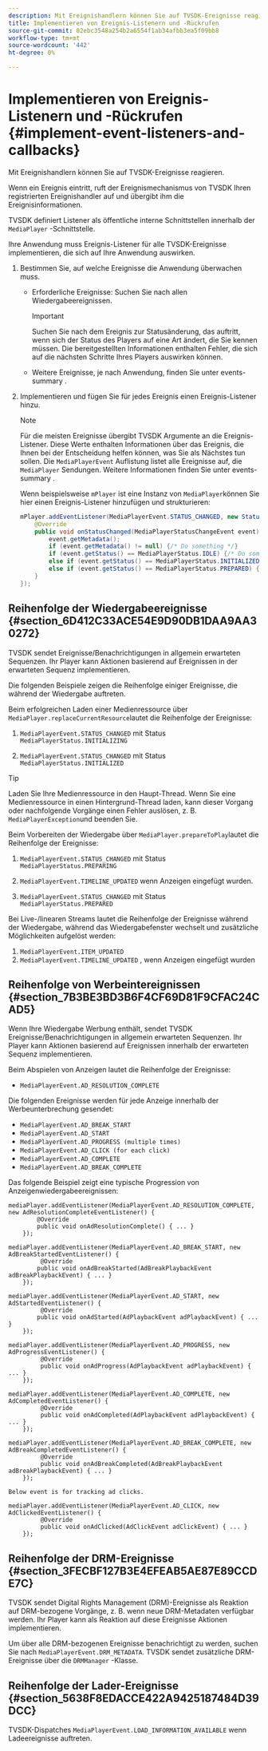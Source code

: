 ```yaml
---
description: Mit Ereignishandlern können Sie auf TVSDK-Ereignisse reagieren.
title: Implementieren von Ereignis-Listenern und -Rückrufen
source-git-commit: 02ebc3548a254b2a6554f1ab34afbb3ea5f09bb8
workflow-type: tm+mt
source-wordcount: '442'
ht-degree: 0%

---
```


# Implementieren von Ereignis-Listenern und -Rückrufen {#implement-event-listeners-and-callbacks}

Mit Ereignishandlern können Sie auf TVSDK-Ereignisse reagieren.

Wenn ein Ereignis eintritt, ruft der Ereignismechanismus von TVSDK Ihren registrierten Ereignishandler auf und übergibt ihm die Ereignisinformationen.

TVSDK definiert Listener als öffentliche interne Schnittstellen innerhalb der `MediaPlayer` -Schnittstelle.

Ihre Anwendung muss Ereignis-Listener für alle TVSDK-Ereignisse implementieren, die sich auf Ihre Anwendung auswirken.

1. Bestimmen Sie, auf welche Ereignisse die Anwendung überwachen muss.

   * Erforderliche Ereignisse: Suchen Sie nach allen Wiedergabeereignissen.

     >[!IMPORTANT]
     >
     >Suchen Sie nach dem Ereignis zur Statusänderung, das auftritt, wenn sich der Status des Players auf eine Art ändert, die Sie kennen müssen. Die bereitgestellten Informationen enthalten Fehler, die sich auf die nächsten Schritte Ihres Players auswirken können.

   * Weitere Ereignisse, je nach Anwendung, finden Sie unter events-summary .

1. Implementieren und fügen Sie für jedes Ereignis einen Ereignis-Listener hinzu.

   >[!NOTE]
   >
   >Für die meisten Ereignisse übergibt TVSDK Argumente an die Ereignis-Listener. Diese Werte enthalten Informationen über das Ereignis, die Ihnen bei der Entscheidung helfen können, was Sie als Nächstes tun sollen. Die `MediaPlayerEvent` Auflistung listet alle Ereignisse auf, die `MediaPlayer` Sendungen. Weitere Informationen finden Sie unter events-summary .

   Wenn beispielsweise `mPlayer` ist eine Instanz von `MediaPlayer`können Sie hier einen Ereignis-Listener hinzufügen und strukturieren:

   ```java
   mPlayer.addEventListener(MediaPlayerEvent.STATUS_CHANGED, new StatusChangeEventListener() { 
       @Override 
       public void onStatusChanged(MediaPlayerStatusChangeEvent event) { 
           event.getMetadata(); 
           if (event.getMetadata() != null) {/* Do something */} 
           if (event.getStatus() == MediaPlayerStatus.IDLE) {/* Do something */} 
           else if (event.getStatus() == MediaPlayerStatus.INITIALIZED) {/* Do something */} 
           else if (event.getStatus() == MediaPlayerStatus.PREPARED) {/* Do something */} 
       } 
   }); 
   ```

## Reihenfolge der Wiedergabeereignisse {#section_6D412C33ACE54E9D90DB1DAA9AA30272}

TVSDK sendet Ereignisse/Benachrichtigungen in allgemein erwarteten Sequenzen. Ihr Player kann Aktionen basierend auf Ereignissen in der erwarteten Sequenz implementieren.

Die folgenden Beispiele zeigen die Reihenfolge einiger Ereignisse, die während der Wiedergabe auftreten.

Beim erfolgreichen Laden einer Medienressource über `MediaPlayer.replaceCurrentResource`lautet die Reihenfolge der Ereignisse:

1. `MediaPlayerEvent.STATUS_CHANGED` mit Status `MediaPlayerStatus.INITIALIZING`

1. `MediaPlayerEvent.STATUS_CHANGED` mit Status `MediaPlayerStatus.INITIALIZED`

>[!TIP]
>
>Laden Sie Ihre Medienressource in den Haupt-Thread. Wenn Sie eine Medienressource in einen Hintergrund-Thread laden, kann dieser Vorgang oder nachfolgende Vorgänge einen Fehler auslösen, z. B. `MediaPlayerException`und beenden Sie.

Beim Vorbereiten der Wiedergabe über `MediaPlayer.prepareToPlay`lautet die Reihenfolge der Ereignisse:

1. `MediaPlayerEvent.STATUS_CHANGED` mit Status `MediaPlayerStatus.PREPARING`

1. `MediaPlayerEvent.TIMELINE_UPDATED` wenn Anzeigen eingefügt wurden.
1. `MediaPlayerEvent.STATUS_CHANGED` mit Status `MediaPlayerStatus.PREPARED`

Bei Live-/linearen Streams lautet die Reihenfolge der Ereignisse während der Wiedergabe, während das Wiedergabefenster wechselt und zusätzliche Möglichkeiten aufgelöst werden:

1. `MediaPlayerEvent.ITEM_UPDATED`
1. `MediaPlayerEvent.TIMELINE_UPDATED` , wenn Anzeigen eingefügt wurden

## Reihenfolge von Werbeintereignissen {#section_7B3BE3BD3B6F4CF69D81F9CFAC24CAD5}

Wenn Ihre Wiedergabe Werbung enthält, sendet TVSDK Ereignisse/Benachrichtigungen in allgemein erwarteten Sequenzen. Ihr Player kann Aktionen basierend auf Ereignissen innerhalb der erwarteten Sequenz implementieren.

Beim Abspielen von Anzeigen lautet die Reihenfolge der Ereignisse:

* `MediaPlayerEvent.AD_RESOLUTION_COMPLETE`

Die folgenden Ereignisse werden für jede Anzeige innerhalb der Werbeunterbrechung gesendet:

* `MediaPlayerEvent.AD_BREAK_START`
* `MediaPlayerEvent.AD_START`
* `MediaPlayerEvent.AD_PROGRESS (multiple times)`
* `MediaPlayerEvent.AD_CLICK (for each click)`
* `MediaPlayerEvent.AD_COMPLETE`
* `MediaPlayerEvent.AD_BREAK_COMPLETE`

Das folgende Beispiel zeigt eine typische Progression von Anzeigenwiedergabeereignissen:

```
mediaPlayer.addEventListener(MediaPlayerEvent.AD_RESOLUTION_COMPLETE, new AdResolutionCompleteEventListener() { 
        @Override 
        public void onAdResolutionComplete() { ... } 
    }); 
 
mediaPlayer.addEventListener(MediaPlayerEvent.AD_BREAK_START, new AdBreakStartedEventListener() { 
         @Override 
        public void onAdBreakStarted(AdBreakPlaybackEvent adBreakPlaybackEvent) { ... } 
    }); 
 
mediaPlayer.addEventListener(MediaPlayerEvent.AD_START, new AdStartedEventListener() { 
         @Override 
        public void onAdStarted(AdPlaybackEvent adPlaybackEvent) { ... } 
    }); 
 
mediaPlayer.addEventListener(MediaPlayerEvent.AD_PROGRESS, new AdProgressEventListener() { 
         @Override 
         public void onAdProgress(AdPlaybackEvent adPlaybackEvent) { ... } 
    }); 
 
mediaPlayer.addEventListener(MediaPlayerEvent.AD_COMPLETE, new AdCompletedEventListener() { 
         @Override 
         public void onAdCompleted(AdPlaybackEvent adPlaybackEvent) { ... } 
    }); 
 
mediaPlayer.addEventListener(MediaPlayerEvent.AD_BREAK_COMPLETE, new AdBreakCompletedEventListener() { 
         @Override 
         public void onAdBreakCompleted(AdBreakPlaybackEvent adBreakPlaybackEvent) { ... } 
    }); 
 
Below event is for tracking ad clicks. 
 
mediaPlayer.addEventListener(MediaPlayerEvent.AD_CLICK, new AdClickedEventListener() { 
         @Override 
         public void onAdClicked(AdClickEvent adClickEvent) { ... } 
    });
```

## Reihenfolge der DRM-Ereignisse {#section_3FECBF127B3E4EFEAB5AE87E89CCDE7C}

TVSDK sendet Digital Rights Management (DRM)-Ereignisse als Reaktion auf DRM-bezogene Vorgänge, z. B. wenn neue DRM-Metadaten verfügbar werden. Ihr Player kann als Reaktion auf diese Ereignisse Aktionen implementieren.

Um über alle DRM-bezogenen Ereignisse benachrichtigt zu werden, suchen Sie nach `MediaPlayerEvent.DRM_METADATA`. TVSDK sendet zusätzliche DRM-Ereignisse über die `DRMManager` -Klasse.

## Reihenfolge der Lader-Ereignisse {#section_5638F8EDACCE422A9425187484D39DCC}

TVSDK-Dispatches `MediaPlayerEvent.LOAD_INFORMATION_AVAILABLE` wenn Ladeereignisse auftreten.
